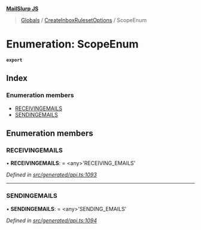 **[MailSlurp JS](../README.md)**

> [Globals](../README.md) / [CreateInboxRulesetOptions](../modules/createinboxrulesetoptions.md) / ScopeEnum

# Enumeration: ScopeEnum

**`export`** 

## Index

### Enumeration members

* [RECEIVINGEMAILS](createinboxrulesetoptions.scopeenum.md#receivingemails)
* [SENDINGEMAILS](createinboxrulesetoptions.scopeenum.md#sendingemails)

## Enumeration members

### RECEIVINGEMAILS

•  **RECEIVINGEMAILS**:  = \<any>'RECEIVING\_EMAILS'

*Defined in [src/generated/api.ts:1093](https://github.com/mailslurp/mailslurp-client/blob/2c659a7/src/generated/api.ts#L1093)*

___

### SENDINGEMAILS

•  **SENDINGEMAILS**:  = \<any>'SENDING\_EMAILS'

*Defined in [src/generated/api.ts:1094](https://github.com/mailslurp/mailslurp-client/blob/2c659a7/src/generated/api.ts#L1094)*
